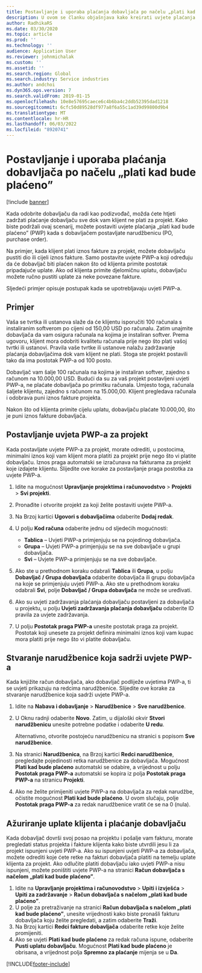 ```yaml
---
title: Postavljanje i uporaba plaćanja dobavljača po načelu „plati kad bude plaćeno”
description: U ovom se članku objašnjava kako kreirati uvjete plaćanja po plaćanju (PWP) da biste mogli pustiti djelomična plaćanja dobavljača na temelju plaćanja kupaca.
author: RadhikaRS
ms.date: 03/30/2020
ms.topic: article
ms.prod: ''
ms.technology: ''
audience: Application User
ms.reviewer: johnmichalak
ms.custom: ''
ms.assetid: ''
ms.search.region: Global
ms.search.industry: Service industries
ms.author: andchoi
ms.dyn365.ops.version: 7
ms.search.validFrom: 2019-01-15
ms.openlocfilehash: 10e8e57695caece6c4b6ba4c2ddb52395dad1218
ms.sourcegitcommit: 6cfc50d89528df977a8f6a55c1ad39d99800d9b4
ms.translationtype: MT
ms.contentlocale: hr-HR
ms.lasthandoff: 06/03/2022
ms.locfileid: "8920741"
---
```

# <a name="set-up-and-use-pay-when-paid-vendor-payments"></a>Postavljanje i uporaba plaćanja dobavljača po načelu „plati kad bude plaćeno”

[!include [banner](../includes/banner.md)]

Kada odobrite dobavljaču da radi kao podizvođač, možda ćete htjeti zadržati plaćanje dobavljaču sve dok vam klijent ne plati za projekt. Kako biste podržali ovaj scenarij, možete postaviti uvjete plaćanja „plati kad bude plaćeno” (PWP) kada s dobavljačem postavljate narudžbenicu (PO, purchase order).

Na primjer, kada klijent plati iznos fakture za projekt, možete dobavljaču pustiti dio ili cijeli iznos fakture. Samo postavite uvjete PWP-a koji određuju da će dobavljač biti plaćen nakon što od klijenta primite postotak pripadajuće uplate. Ako od klijenta primite djelomičnu uplatu, dobavljaču možete ručno pustiti uplate za neke povezane fakture.

Sljedeći primjer opisuje postupak kada se upotrebljavaju uvjeti PWP-a.

## <a name="example"></a>Primjer

Vaša se tvrtka ili ustanova slaže da će klijentu isporučiti 100 računala s instaliranim softverom po cijeni od 150,00 USD po računalu. Zatim unajmite dobavljača da vam osigura računala na kojima je instaliran softver. Prema ugovoru, klijent mora odobriti kvalitetu računala prije nego što plati vašoj tvrtki ili ustanovi. Pravila vaše tvrtke ili ustanove nalažu zadržavanje plaćanja dobavljačima dok vam klijent ne plati. Stoga ste projekt postavili tako da ima postotak PWP-a od 100 posto.

Dobavljač vam šalje 100 računala na kojima je instaliran softver, zajedno s računom na 10.000,00 USD. Budući da su za vaš projekt postavljeni uvjeti PWP-a, ne plaćate dobavljača po primitku računala. Umjesto toga, računala šaljete klijentu, zajedno s računom na 15.000,00. Klijent pregledava računala i odobrava puni iznos fakture projekta.

Nakon što od klijenta primite cijelu uplatu, dobavljaču plaćate 10.000,00, što je puni iznos fakture dobavljača.

## <a name="set-up-pwp-terms-for-a-project"></a>Postavljanje uvjeta PWP-a za projekt

Kada postavljate uvjete PWP-a za projekt, morate odrediti, u postocima, minimalni iznos koji vam klijent mora platiti za projekt prije nego što vi platite dobavljaču. Iznos praga automatski se izračunava na fakturama za projekt koje izdajete klijentu. Slijedite ove korake za postavljanje praga postotka za uvjete PWP-a.

1. Idite na mogućnost **Upravljanje projektima i računovodstvo** \> **Projekti** \> **Svi projekti**.
2. Pronađite i otvorite projekt za koji želite postaviti uvjete PWP-a.
3. Na Brzoj kartici **Ugovori s dobavljačima** odaberite **Dodaj redak**.
3. U polju **Kod računa** odaberite jednu od sljedećih mogućnosti:

    - **Tablica** – Uvjeti PWP-a primjenjuju se na pojedinog dobavljača.
    - **Grupa** – Uvjeti PWP-a primjenjuju se na sve dobavljače u grupi dobavljača.
    - **Svi** – Uvjete PWP-a primjenjuju se na sve dobavljače.

4. Ako ste u prethodnom koraku odabrali **Tablica** ili **Grupa**, u polju **Dobavljač / Grupa dobavljača** odaberite dobavljača ili grupu dobavljača na koje se primjenjuju uvjeti PWP-a. Ako ste u prethodnom koraku odabrali **Svi**, polje **Dobavljač / Grupa dobavljača** ne može se uređivati.
5. Ako su uvjeti zadržavanja plaćanja dobavljaču postavljeni za dobavljača u projektu, u polju **Uvjeti zadržavanja plaćanja dobavljaču** odaberite ID pravila za uvjete zadržavanja.
6. U polju **Postotak praga PWP-a** unesite postotak praga za projekt. Postotak koji unesete za projekt definira minimalni iznos koji vam kupac mora platiti prije nego što vi platite dobavljaču.

## <a name="create-a-po-that-has-pwp-terms"></a>Stvaranje narudžbenice koja sadrži uvjete PWP-a

Kada knjižite račun dobavljača, ako dobavljač podliježe uvjetima PWP-a, ti se uvjeti prikazuju na redcima narudžbenice. Slijedite ove korake za stvaranje narudžbenice koja sadrži uvjete PWP-a.

1. Idite na **Nabava i dobavljanje** \> **Narudžbenice** \> **Sve narudžbenice**.
2. U Oknu radnji odaberite **Novo**. Zatim, u dijaloški okvir **Stvori narudžbenicu** unesite potrebne podatke i odaberite **U redu**.

    Alternativno, otvorite postojeću narudžbenicu na stranici s popisom **Sve narudžbenice**.

4. Na stranici **Narudžbenica**, na Brzoj kartici **Redci narudžbenice**, pregledajte pojedinosti retka narudžbenice za dobavljača. Mogućnost **Plati kad bude plaćeno** automatski se odabire, a vrijednost u polju **Postotak praga PWP-a** automatski se kopira iz polja **Postotak praga PWP-a** na stranicu **Projekti**.
6. Ako ne želite primijeniti uvjete PWP-a na dobavljača za redak narudžbe, očistite mogućnost **Plati kad bude plaćeno**. U ovom slučaju, polje **Postotak praga PWP-a** za redak narudžbenice vratit će se na 0 (nula).

## <a name="update-a-customer-payment-and-pay-the-vendor"></a>Ažuriranje uplate klijenta i plaćanje dobavljaču

Kada dobavljač dovrši svoj posao na projektu i pošalje vam fakturu, morate pregledati status projekta i fakture klijenta kako biste utvrdili jesu li za projekt ispunjeni uvjeti PWP-a. Ako su ispunjeni uvjeti PWP-a za dobavljača, možete odrediti koje ćete retke na fakturi dobavljača platiti na temelju uplate klijenta za projekt. Ako odlučite platiti dobavljaču iako uvjeti PWP-a nisu ispunjeni, možete poništiti uvjete PWP-a na stranici **Račun dobavljača s načelom „plati kad bude plaćeno”**.

1. Idite na **Upravljanje projektima i računovodstvo** \> **Upiti i izvješća** \> **Upiti za zadržavanje** \> **Račun dobavljača s načelom „plati kad bude plaćeno”**.
2. U polje za pretraživanje na stranici **Račun dobavljača s načelom „plati kad bude plaćeno”**, unesite vrijednosti kako biste pronašli fakturu dobavljača koju želite pregledati, a zatim odaberite **Traži**.
3. Na Brzoj kartici **Redci fakture dobavljača** odaberite retke koje želite promijeniti.
4. Ako se uvjeti **Plati kad bude plaćeno** za redak računa ispune, odaberite **Pusti uplatu dobavljaču**. Mogućnost **Plati kad bude plaćeno** je obrisana, a vrijednost polja **Spremno za plaćanje** mijenja se u **Da**.


[!INCLUDE[footer-include](../includes/footer-banner.md)]